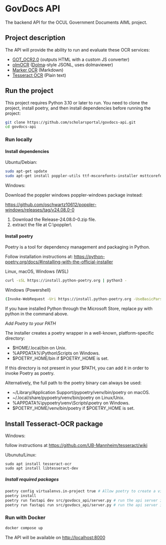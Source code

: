 # GovDocs API

The backend API for the OCUL Government Documents AIML project.

## Project description

The API will provide the ability to run and evaluate these OCR services:

* [GOT_OCR2.0](https://github.com/Ucas-HaoranWei/GOT-OCR2.0) (outputs HTML with a custom JS converter)
* [olmOCR](https://github.com/allenai/olmocr) ([Dolma](https://github.com/allenai/dolma)-style JSONL, uses dolmaviewer)
* [Marker OCR](https://github.com/VikParuchuri/marker) (Markdown)
* [Tesseract OCR](https://github.com/tesseract-ocr/tesseract) (Plain text)

## Run the project

This project requires Python 3.10 or later to run. You need to clone the project, install poetry, and then install dependencies before running the project:

```bash
git clone https://github.com/scholarsportal/govdocs-api.git
cd govdocs-api
```

### Run locally

#### Install dependencies 

Ubuntu/Debian:
```bash
sudo apt-get update
sudo apt-get install poppler-utils ttf-mscorefonts-installer msttcorefonts fonts-crosextra-caladea fonts-crosextra-carlito gsfonts lcdf-typetools
```
Windows:

Download the poppler windows poppler-windows package instead: 

https://github.com/oschwartz10612/poppler-windows/releases/tag/v24.08.0-0 

1. Download the Release-24.08.0-0.zip file.
2. extract the file at C:\poppler\

#### Install poetry 

Poetry is a tool for dependency management and packaging in Python.

Follow installation instructions at: https://python-poetry.org/docs/#installing-with-the-official-installer

Linux, macOS, Windows (WSL)
```bash
curl -sSL https://install.python-poetry.org | python3 -
```
Windows (Powershell)
```bash
(Invoke-WebRequest -Uri https://install.python-poetry.org -UseBasicParsing).Content | py -

```
If you have installed Python through the Microsoft Store, replace py with python in the command above.

*Add Poetry to your PATH*

The installer creates a poetry wrapper in a well-known, platform-specific directory:

- $HOME/.local/bin on Unix.
- %APPDATA%\Python\Scripts on Windows.
- $POETRY_HOME/bin if $POETRY_HOME is set.

If this directory is not present in your $PATH, you can add it in order to invoke Poetry as poetry.

Alternatively, the full path to the poetry binary can always be used:

- ~/Library/Application Support/pypoetry/venv/bin/poetry on macOS.
- ~/.local/share/pypoetry/venv/bin/poetry on Linux/Unix.
- %APPDATA%\pypoetry\venv\Scripts\poetry on Windows.
- $POETRY_HOME/venv/bin/poetry if $POETRY_HOME is set.

## Install Tesseract-OCR package

Windows: 

follow instructions at https://github.com/UB-Mannheim/tesseract/wiki

Ubunutu/Linux: 

```
sudo apt install tesseract-ocr
sudo apt install libtesseract-dev
```

##### Install required packages
```bash
poetry config virtualenvs.in-project true # Allow poetry to create a virual env within project directory
poetry install
poetry run fastapi dev src/govdocs_api/server.py # run the api server in development mode
poetry run fastapi run src/govdocs_api/server.py # run the api server in production mode
```

### Run with Docker

```bash
docker compose up
```

The API will be available on <http://localhost:8000>
